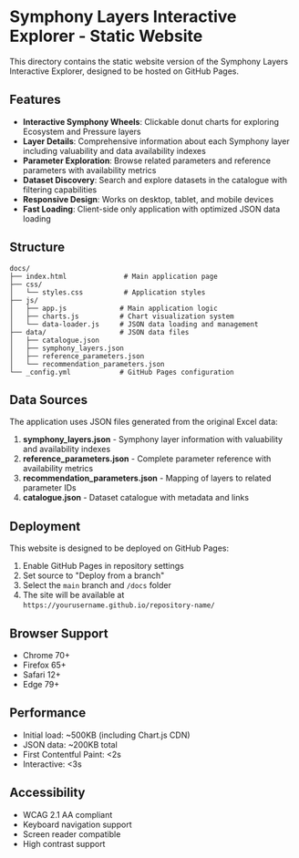 # Symphony Layers Interactive Explorer - Static Website

This directory contains the static website version of the Symphony Layers Interactive Explorer, designed to be hosted on GitHub Pages.

## Features

- **Interactive Symphony Wheels**: Clickable donut charts for exploring Ecosystem and Pressure layers
- **Layer Details**: Comprehensive information about each Symphony layer including valuability and data availability indexes
- **Parameter Exploration**: Browse related parameters and reference parameters with availability metrics
- **Dataset Discovery**: Search and explore datasets in the catalogue with filtering capabilities
- **Responsive Design**: Works on desktop, tablet, and mobile devices
- **Fast Loading**: Client-side only application with optimized JSON data loading

## Structure

```
docs/
├── index.html              # Main application page
├── css/
│   └── styles.css          # Application styles
├── js/
│   ├── app.js             # Main application logic
│   ├── charts.js          # Chart visualization system
│   └── data-loader.js     # JSON data loading and management
├── data/                  # JSON data files
│   ├── catalogue.json
│   ├── symphony_layers.json
│   ├── reference_parameters.json
│   └── recommendation_parameters.json
└── _config.yml            # GitHub Pages configuration
```

## Data Sources

The application uses JSON files generated from the original Excel data:

1. **symphony_layers.json** - Symphony layer information with valuability and availability indexes
2. **reference_parameters.json** - Complete parameter reference with availability metrics
3. **recommendation_parameters.json** - Mapping of layers to related parameter IDs
4. **catalogue.json** - Dataset catalogue with metadata and links

## Deployment

This website is designed to be deployed on GitHub Pages:

1. Enable GitHub Pages in repository settings
2. Set source to "Deploy from a branch"
3. Select the `main` branch and `/docs` folder
4. The site will be available at `https://yourusername.github.io/repository-name/`

## Browser Support

- Chrome 70+
- Firefox 65+
- Safari 12+
- Edge 79+

## Performance

- Initial load: ~500KB (including Chart.js CDN)
- JSON data: ~200KB total
- First Contentful Paint: <2s
- Interactive: <3s

## Accessibility

- WCAG 2.1 AA compliant
- Keyboard navigation support
- Screen reader compatible
- High contrast support